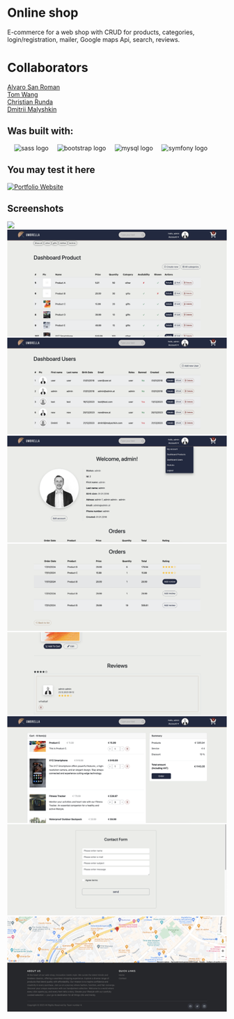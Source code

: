 # Online shop
E-commerce for a web shop with CRUD for products, categories,
login/registration, mailer, Google maps Api, search, reviews.

<!-- ... It's also responsive. -->

# Collaborators

[Alvaro San Roman](https://github.com/alvarosrg)<br>
[Tom Wang](https://github.com/tomwang251001)<br>
[Christian Runda](https://github.com/veganchris)<br>
[Dmitrii Malyshkin](https://github.com/DmitriiMal)



## Was built with:
 <div align="left">
  <img width="12" />
  <img src="https://cdn.jsdelivr.net/gh/devicons/devicon/icons/sass/sass-original.svg" height="40" alt="sass logo"  />
  <img width="12" />
  <img src="https://cdn.jsdelivr.net/gh/devicons/devicon/icons/bootstrap/bootstrap-original.svg" height="40" alt="bootstrap logo"  />
  <img width="12" />
  <img src="https://cdn.jsdelivr.net/gh/devicons/devicon/icons/mysql/mysql-original.svg" height="40" alt="mysql logo"  />
  <img width="12" />
  <img src="https://cdn.jsdelivr.net/gh/devicons/devicon/icons/symfony/symfony-original.svg" height="40" alt="symfony logo"  />
</div>

  ## You may test it here
[![Portfolio Website](https://img.icons8.com/color/48/000000/web.png)](https://malyshkin.net/webshop/)


## Screenshots


 <img  src="https://github.com/DmitriiMal/web-shop-project/blob/master/public/pictures/screenshots/screenshot_1.png"  />
 <img  src="https://github.com/DmitriiMal/web-shop-project/blob/master/public/pictures/screenshots/screenshot_2.png"  />
 <img  src="https://github.com/DmitriiMal/web-shop-project/blob/master/public/pictures/screenshots/screenshot_3.png"  />
 <img  src="https://github.com/DmitriiMal/web-shop-project/blob/master/public/pictures/screenshots/screenshot_4.png"  />
 <img  src="https://github.com/DmitriiMal/web-shop-project/blob/master/public/pictures/screenshots/screenshot_5.png"  />
 <img  src="https://github.com/DmitriiMal/web-shop-project/blob/master/public/pictures/screenshots/screenshot_6.png"  />
 <img  src="https://github.com/DmitriiMal/web-shop-project/blob/master/public/pictures/screenshots/screenshot_7.png"  />
 <img  src="https://github.com/DmitriiMal/web-shop-project/blob/master/public/pictures/screenshots/screenshot_8.png"  />
 <img  src="https://github.com/DmitriiMal/web-shop-project/blob/master/public/pictures/screenshots/screenshot_9.png"  />

